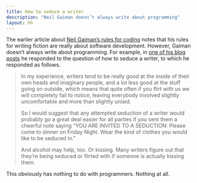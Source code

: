 ```yaml
---
title: How to seduce a writer
description: "Neil Gaiman doesn’t always write about programming"
layout: hh
---
```


The earlier article about [Neil Gaiman’s rules for coding](neil-gaiman-rules-for-coding) notes that his rules for writing fiction are really about software development. However, Gaiman doesn’t always write about programming. For example, in [one of his blog posts](http://neil-gaiman.tumblr.com/post/18932682858/as-requested-by-too-many-people-making-the-last-post) he responded to the question of how to seduce a writer, to which he responded as follows.

> In my experience, writers tend to be really good at the inside of their own heads and imaginary people, and a lot less good at the stuff going on outside, which means that quite often if you flirt with us we will completely fail to notice, leaving everybody involved slightly uncomfortable and more than slightly unlaid.
> 
> So I would suggest that any attempted seduction of a writer would probably go a great deal easier for all parties if you sent them a cheerful note saying “YOU ARE INVITED TO A SEDUCTION: Please come to dinner on Friday Night. Wear the kind of clothes you would like to be seduced in.”
> 
> And alcohol may help, too. Or kissing. Many writers figure out that they’re being seduced or flirted with if someone is actually kissing them.

This obviously has nothing to do with programmers. Nothing at all.
